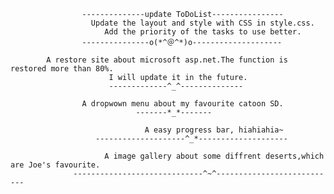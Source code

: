 					--------------update ToDoList----------------
				      Update the layout and style with CSS in style.css.
				         Add the priority of the tasks to use better.
					---------------o(*^＠^*)o--------------------

			A restore site about microsoft asp.net.The function is restored more than 80%.
					      I will update it in the future.
					      -------------^_^--------------
					      
					A dropwown menu about my favourite catoon SD.
					            -------*_*-------
			
			                      A easy progress bar, hiahiahia~
				       --------------------^_*--------------------
				       
                         A image gallery about some diffrent deserts,which are Joe's favourite.
			      -----------------------------^~^---------------------------
